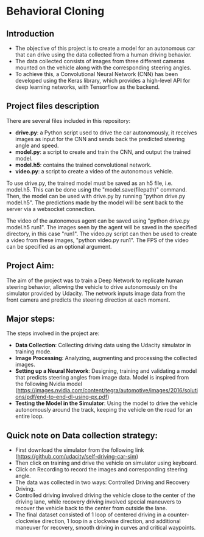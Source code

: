 # Behavioral Cloning

## Introduction 

- The objective of this project is to create a model for an autonomous car that can drive using the data collected from a human driving behavior. 
- The data collected consists of images from three different cameras mounted on the vehicle along with the corresponding steering angles.
- To achieve this, a Convolutional Neural Network (CNN) has been developed using the Keras library, which provides a high-level API for deep learning networks, with Tensorflow as the backend.

## Project files description

There are several files included in this repository:

- **drive.py**: a Python script used to drive the car autonomously, it receives images as input for the CNN and sends back the predicted steering angle and speed.
- **model.py**: a script to create and train the CNN, and output the trained model.
- **model.h5**: contains the trained convolutional network.
- **video.py**: a script to create a video of the autonomous vehicle.

To use drive.py, the trained model must be saved as an h5 file, i.e. model.h5. This can be done using the "model.save(filepath)" command. Then, the model can be used with drive.py by running "python drive.py model.h5". The predictions made by the model will be sent back to the server via a websocket connection.

The video of the autonomous agent can be saved using "python drive.py model.h5 run1". The images seen by the agent will be saved in the specified directory, in this case "run1". The video.py script can then be used to create a video from these images, "python video.py run1". The FPS of the video can be specified as an optional argument.

## Project Aim:

The aim of the project was to train a Deep Network to replicate human steering behavior, allowing the vehicle to drive autonomously on the simulator provided by Udacity. The network inputs image data from the front camera and predicts the steering direction at each moment.

## Major steps:

The steps involved in the project are:

- **Data Collection**: Collecting driving data using the Udacity simulator in training mode.
- **Image Processing**: Analyzing, augmenting and processing the collected images.
- **Setting up a Neural Network**: Designing, training and validating a model that predicts steering angles from image data. Model is inspired from the following Nvidia model (https://images.nvidia.com/content/tegra/automotive/images/2016/solutions/pdf/end-to-end-dl-using-px.pdf)
- **Testing the Model in the Simulator**: Using the model to drive the vehicle autonomously around the track, keeping the vehicle on the road for an entire loop.

## Quick note on Data collection strategy:

- First download the simulator from the following link (https://github.com/udacity/self-driving-car-sim)
- Then click on training and drive the vehicle on simulator using keyboard.
- Click on Recording to record the images and corresponding steering angle.
- The data was collected in two ways: Controlled Driving and Recovery Driving. 
- Controlled driving involved driving the vehicle close to the center of the driving lane, while recovery driving involved special maneuvers to recover the vehicle back to the center from outside the lane. 
- The final dataset consisted of 1 loop of centered driving in a counter-clockwise direction, 1 loop in a clockwise direction, and additional maneuver for recovery, smooth driving in curves and critical waypoints.
